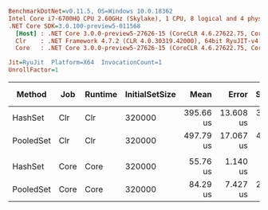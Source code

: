 ``` ini

BenchmarkDotNet=v0.11.5, OS=Windows 10.0.18362
Intel Core i7-6700HQ CPU 2.60GHz (Skylake), 1 CPU, 8 logical and 4 physical cores
.NET Core SDK=3.0.100-preview5-011568
  [Host] : .NET Core 3.0.0-preview5-27626-15 (CoreCLR 4.6.27622.75, CoreFX 4.700.19.22408), 64bit RyuJIT
  Clr    : .NET Framework 4.7.2 (CLR 4.0.30319.42000), 64bit RyuJIT-v4.8.3801.0
  Core   : .NET Core 3.0.0-preview5-27626-15 (CoreCLR 4.6.27622.75, CoreFX 4.700.19.22408), 64bit RyuJIT

Jit=RyuJit  Platform=X64  InvocationCount=1  
UnrollFactor=1  

```
|    Method |  Job | Runtime | InitialSetSize |      Mean |     Error |    StdDev |    Median | Ratio | RatioSD | Gen 0 | Gen 1 | Gen 2 | Allocated |
|---------- |----- |-------- |--------------- |----------:|----------:|----------:|----------:|------:|--------:|------:|------:|------:|----------:|
|   HashSet |  Clr |     Clr |         320000 | 395.66 us | 13.608 us | 39.044 us | 383.90 us |  1.00 |    0.00 |     - |     - |     - |         - |
| PooledSet |  Clr |     Clr |         320000 | 497.79 us | 17.067 us | 49.784 us | 481.65 us |  1.27 |    0.16 |     - |     - |     - |         - |
|           |      |         |                |           |           |           |           |       |         |       |       |       |           |
|   HashSet | Core |    Core |         320000 |  55.76 us |  1.140 us |  3.140 us |  54.80 us |  1.00 |    0.00 |     - |     - |     - |         - |
| PooledSet | Core |    Core |         320000 |  84.29 us |  7.427 us | 21.783 us |  71.60 us |  1.54 |    0.39 |     - |     - |     - |         - |

